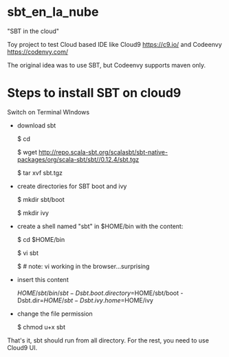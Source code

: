 sbt_en_la_nube
==============

"SBT in the cloud"

Toy project to test Cloud based IDE like Cloud9 https://c9.io/ and Codeenvy https://codenvy.com/

The original idea was to use SBT, but Codeenvy supports maven only.
 

Steps to install SBT on cloud9
==============================

Switch on Terminal WIndows

- download sbt
 
  $ cd
  
  $ wget http://repo.scala-sbt.org/scalasbt/sbt-native-packages/org/scala-sbt/sbt//0.12.4/sbt.tgz  
 
  $ tar xvf sbt.tgz

- create directories for SBT boot and ivy

  $ mkdir sbt/boot
  
  $ mkdir ivy

- create a shell named "sbt" in $HOME/bin with the content:

  $ cd $HOME/bin
  
  $ vi sbt
  
  $ # note: vi working in the browser...surprising
  
- insert this content 

  $HOME/sbt/bin/sbt -Dsbt.boot.directory=$HOME/sbt/boot -Dsbt.dir=$HOME/sbt -Dsbt.ivy.home=$HOME/ivy

- change the file permission

  $ chmod u+x sbt

That's it, sbt should run from all directory.  For the rest, you need to use Cloud9 UI.﻿
